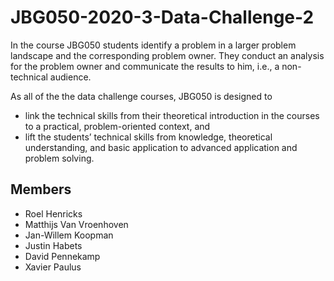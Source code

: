# JBG050-2020-3-Data-Challenge-2
In the course JBG050 students identify a problem in a larger problem landscape and the corresponding problem owner. They conduct an analysis for the problem owner and communicate the results to him, i.e., a non-technical audience.

As all of the the data challenge courses, JBG050 is designed to
* link the technical skills from their theoretical introduction in the courses to a practical, problem-oriented context, and
* lift the students’ technical skills from knowledge, theoretical understanding, and basic application to advanced application and problem solving.

## Members

* Roel Henricks
* Matthijs Van Vroenhoven
* Jan-Willem Koopman 
* Justin Habets
* David Pennekamp
* Xavier Paulus


